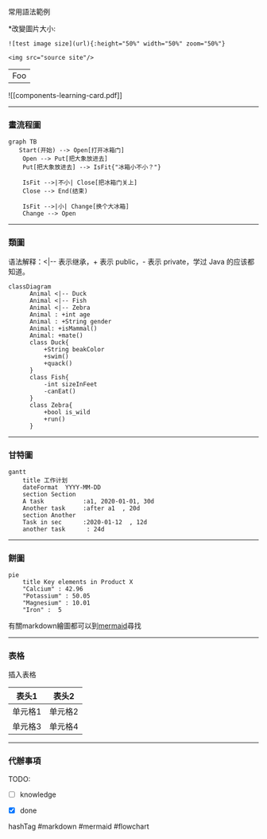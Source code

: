 常用語法範例


*改變圖片大小:
```
![test image size](url){:height="50%" width="50%" zoom="50%"}
```

```
<img src="source site"/>
```

<table>
    <tr>
        <td>Foo</td>
    </tr>
</table>

![[components-learning-card.pdf]]


---
### 畫流程圖
```mermaid
graph TB
   Start(开始) --> Open[打开冰箱门]
    Open --> Put[把大象放进去]
    Put[把大象放进去] --> IsFit{"冰箱小不小？"}
    
    IsFit -->|不小| Close[把冰箱门关上]
    Close --> End(结束)
        
    IsFit -->|小| Change[换个大冰箱]
    Change --> Open
```

---
### 類圖
语法解释：<|-- 表示继承，+ 表示 public，- 表示 private，学过 Java 的应该都知道。
```mermaid
classDiagram
      Animal <|-- Duck
      Animal <|-- Fish
      Animal <|-- Zebra
      Animal : +int age
      Animal : +String gender
      Animal: +isMammal()
      Animal: +mate()
      class Duck{
          +String beakColor
          +swim()
          +quack()
      }
      class Fish{
          -int sizeInFeet
          -canEat()
      }
      class Zebra{
          +bool is_wild
          +run()
      }
```

---
### 甘特圖
```mermaid
gantt
    title 工作计划
    dateFormat  YYYY-MM-DD
    section Section
    A task           :a1, 2020-01-01, 30d
    Another task     :after a1  , 20d
    section Another
    Task in sec      :2020-01-12  , 12d
    another task      : 24d
```

---
### 餅圖
```mermaid
pie
    title Key elements in Product X
    "Calcium" : 42.96
    "Potassium" : 50.05
    "Magnesium" : 10.01
    "Iron" :  5
```


有關markdown繪圖都可以到[mermaid](https://mermaid-js.github.io/mermaid/#/)尋找

---
### 表格
插入表格

| 表头1 | 表头2 |
| --- | --- |
| 单元格1 | 单元格2 |
| 单元格3 | 单元格4 |


---
### 代辦事項
TODO:
- [ ] knowledge
- [x] done 













hashTag
#markdown #mermaid #flowchart